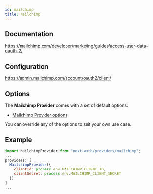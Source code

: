 ```yaml
---
id: mailchimp
title: Mailchimp
---
```


## Documentation

https://mailchimp.com/developer/marketing/guides/access-user-data-oauth-2/

## Configuration

https://admin.mailchimp.com/account/oauth2/client/

## Options

The **Mailchimp Provider** comes with a set of default options:

- [Mailchimp Provider options](https://github.com/nextauthjs/next-auth/blob/main/src/providers/mailchimp.js)

You can override any of the options to suit your own use case.

## Example

```js
import MailchimpProvider from "next-auth/providers/mailchimp";
...
providers: [
  MailchimpProvider({
    clientId: process.env.MAILCHIMP_CLIENT_ID,
    clientSecret: process.env.MAILCHIMP_CLIENT_SECRET
  })
]
...
```
